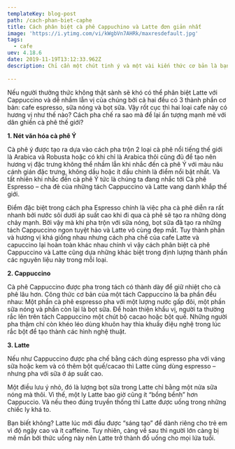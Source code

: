 ```yaml
---
templateKey: blog-post
path: /cach-phan-biet-caphe
title: Cách phân biệt cà phê Cappuchino và Latte đơn giản nhất
image: 'https://i.ytimg.com/vi/kWgbVn7AHRk/maxresdefault.jpg' 
tags:
  - cafe
uev: 4.18.6
date: 2019-11-19T13:12:33.962Z
description: Chỉ cần một chút tinh ý và một vài kiến thức cơ bản là bạn đã có thể phân biệt cà phê Cappuccino & Latte để thưởng thức đúng điệu nhất 2 loại cà phê nổi tiếng thế giới đến từ đất nước Ý xinh đẹp.
 
---
```




Nếu người thưởng thức không thật sành sẽ khó có thể phân biệt Latte với Cappuccino và dễ nhầm lẫn vị của chúng bởi cả hai đều có 3 thành phần cơ bản: cafe espresso, sữa nóng và bọt sữa. Vậy rốt cục thì hai loại cafe này có hương vị như thế nào? Cách pha chế ra sao mà để lại ấn tượng mạnh mẽ với dân ghiền cà phê thế giới?

**1. Nét văn hóa cà phê Ý**

Cà phê ý được tạo ra dựa vào cách pha trộn 2 loại cà phê nổi tiếng thế giới là Arabica và Robusta hoặc có khi chỉ là Arabica thôi cũng đủ để tạo nên hương vị đặc trưng không thể nhầm lẫn khi nhắc đến cà phê Ý với màu nâu cánh gián đặc trưng, không dầu hoặc ít dầu chính là điểm nổi bật nhất. Và tất nhiên khi nhắc đến cà phê Ý tức là chúng ta đang nhắc tới Cà phê Espresso – cha đẻ của những tách Cappuccino và Latte vang danh khắp thế giới.

Điểm đặc biệt trong cách pha Espresso chính là việc pha cà phê diễn ra rất nhanh bởi nước sôi dưới áp suất cao khi đi qua cà phê sẽ tạo ra những dòng chảy mạnh. Bởi vậy mà khi pha trộn với sữa nóng, bọt sữa đã tạo ra những tách Cappuccino ngon tuyệt hảo và Latte vô cùng đẹp mắt. Tuy thành phần và hương vị khá giống nhau nhưng cách pha chế của cafe Latte và capuccino lại hoàn toàn khác nhau chính vì vậy cách phân biệt cà phê Cappuccino và Latte cũng dựa những khác biệt trong định lượng thành phần các nguyên liệu này trong mỗi loại.

**2. Cappuccino**

Cà phê Cappuccino được pha trong tách có thành dày để giữ nhiệt cho cà phê lâu hơn. Công thức cơ bản của một tách Cappuccino là ba phần đều nhau: Một phần cà phê espresso pha với một lượng nước gấp đôi, một phần sữa nóng và phần còn lại là bọt sữa. Để hoàn thiện khẩu vị, người ta thường rắc lên trên tách Cappuccino một chút bộ cacao hoặc bột quế. Những người pha thậm chí còn khéo léo dùng khuôn hay thìa khuấy điệu nghệ trong lúc rắc bột để tạo thành các hình nghệ thuật.

**3. Latte**

Nếu như Cappuccino được pha chế bằng cách dùng espresso pha với váng sữa hoặc kem và có thêm bột quế/cacao thì Latte cũng dùng espresso – nhưng pha với sữa ở áp suất cao.

Một điều lưu ý nhỏ, đó là lượng bọt sữa trong Latte chỉ bằng một nửa sữa nóng mà thôi. Vì thế, một ly Latte bao giờ cũng ít “bồng bềnh” hơn Cappuccio. Và nếu theo đúng truyền thống thì Latte được uống trong những chiếc ly khá to.

Bạn biết không? Latte lúc mới đầu được “sáng tạo” để dành riêng cho trẻ em vì độ ngậy cao và ít caffeine. Tuy nhiên, càng về sau thì người lớn càng bị mê mẩn bởi thức uống này nên Latte trở thành đồ uống cho mọi lứa tuổi.